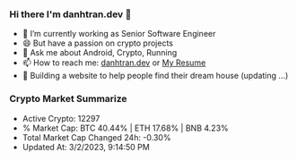### Hi there I'm danhtran.dev 👋

- 🔭 I’m currently working as Senior Software Engineer
- 😄 But have a passion on crypto projects
- 💬 Ask me about Android, Crypto, Running 
- 📫 How to reach me: <a href="https://danhtran.dev" target="_blank">danhtran.dev</a> or <a href="Dan-Resume.pdf" target="_blank">My Resume</a>
- 🌱 Building a website to help people find their dream house (updating ...)

### Crypto Market Summarize
- Active Crypto: 12297
- % Market Cap: BTC 40.44% | ETH 17.68% | BNB 4.23%
- Total Market Cap Changed 24h: -0.30%
- Updated At: 3/2/2023, 9:14:50 PM
